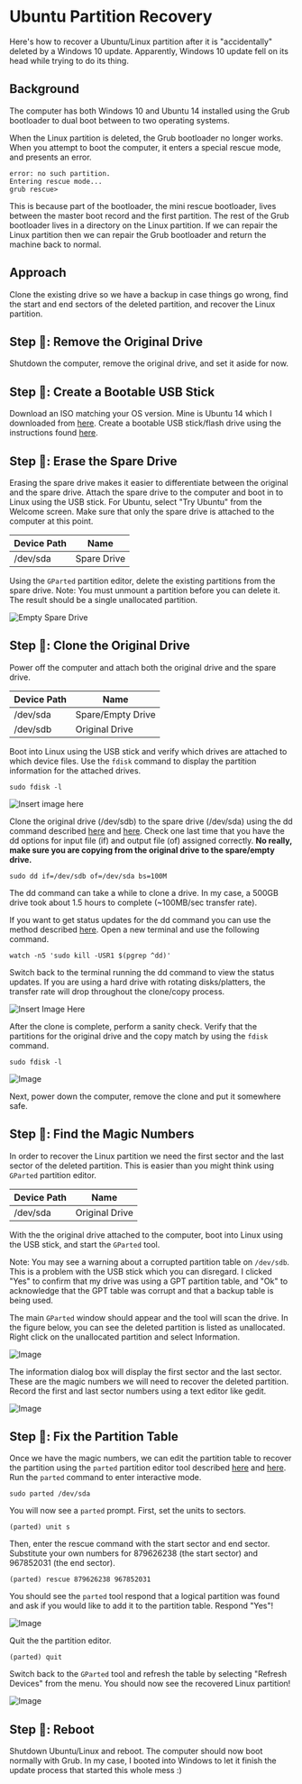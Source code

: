 # Ubuntu Partition Recovery

Here's how to recover a Ubuntu/Linux partition after it is "accidentally" deleted by a Windows 10 update. Apparently, Windows 10 update fell on its head while trying to do its thing.

## Background
The computer has both Windows 10 and Ubuntu 14 installed using the Grub bootloader to dual boot between to two operating systems.

When the Linux partition is deleted, the Grub bootloader no longer works. When you attempt to boot the computer, it enters a special rescue mode, and presents an error.

```
error: no such partition.
Entering rescue mode...
grub rescue>
```

This is because part of the bootloader, the mini rescue bootloader, lives between the master boot record and the first partition. The rest of the Grub bootloader lives in a directory on the Linux partition. If we can repair the Linux partition then we can repair the Grub bootloader and return the machine back to normal.

## Approach
Clone the existing drive so we have a backup in case things go wrong, find the start and end sectors of the deleted partition, and recover the Linux partition.

## Step 🍊: Remove the Original Drive
Shutdown the computer, remove the original drive, and set it aside for now.

## Step 🍎: Create a Bootable USB Stick
Download an ISO matching your OS version. Mine is Ubuntu 14 which I downloaded from [here](http://releases.ubuntu.com/14.04/ubuntu-14.04.5-desktop-amd64.iso). Create a bootable USB stick/flash drive using the instructions found [here](https://tutorials.ubuntu.com/tutorial/tutorial-create-a-usb-stick-on-ubuntu).

## Step 🍐: Erase the Spare Drive

Erasing the spare drive makes it easier to differentiate between the original and the spare drive. Attach the spare drive to the computer and boot in to Linux using the USB stick. For Ubuntu, select "Try Ubuntu" from the Welcome screen. Make sure that only the spare drive is attached to the computer at this point.

| Device Path | Name |
| --- | --- |
| /dev/sda | Spare Drive |


Using the `GParted` partition editor, delete the existing partitions from the spare drive. Note: You must unmount a partition before you can delete it. The result should be a single unallocated partition.

![Empty Spare Drive](https://d.pr/FREE/PUOGpp+)

## Step 🍋: Clone the Original Drive
Power off the computer and attach both the original drive and the spare drive.

| Device Path | Name |
| --- | --- |
| /dev/sda | Spare/Empty Drive |
| /dev/sdb | Original Drive |

Boot into Linux using the USB stick and verify which drives are attached to which device files. Use the `fdisk` command to display the partition information for the attached drives.

```
sudo fdisk -l
```


![Insert image here](https://d.pr/free/i/FCNOwN+)


Clone the original drive (/dev/sdb) to the spare drive (/dev/sda) using the dd command described [here](https://www.howtogeek.com/howto/19141/clone-a-hard-drive-using-an-ubuntu-live-cd/) and [here](https://askubuntu.com/questions/523037/how-would-i-speed-up-a-full-disk-dd). Check one last time that you have the dd options for input file (if) and output file (of) assigned correctly. **No really, make sure you are copying from the original drive to the spare/empty drive.**

```
sudo dd if=/dev/sdb of=/dev/sda bs=100M
```
The dd command can take a while to clone a drive. In my case, a 500GB drive took about 1.5 hours to complete (~100MB/sec transfer rate).

If you want to get status updates for the dd command you can use the method described [here](https://askubuntu.com/questions/215505/how-do-you-monitor-the-progress-of-dd). Open a new terminal and use the following command.

```
watch -n5 'sudo kill -USR1 $(pgrep ^dd)'

```
Switch back to the terminal running the dd command to view the status updates. If you are using a hard drive with rotating disks/platters, the transfer rate will drop throughout the clone/copy process.

![Insert Image Here](https://d.pr/FREE/QD0sB0+)


After the clone is complete, perform a sanity check. Verify that the partitions for the original  drive and the copy match by using the `fdisk` command.

```
sudo fdisk -l
```

![Image](https://d.pr/FREE/upwlsj+)

Next, power down the computer, remove the clone and put it somewhere safe. 


## Step 🍌: Find the Magic Numbers
In order to recover the Linux partition we need the first sector and the last sector of the deleted partition. This is easier than you might think using `GParted` partition editor. 

| Device Path | Name |
| --- | --- |
| /dev/sda | Original Drive |


With the the original drive attached to the computer, boot into Linux using the USB stick, and start the `GParted` tool.

Note: You may see a warning about a corrupted partition table on `/dev/sdb`. This is a problem with the USB stick which you can disregard. I clicked "Yes" to confirm that my drive was using a GPT partition table, and "Ok" to acknowledge that the GPT table was corrupt and that a backup table is being used.

The main `GParted` window should appear and the tool will scan the drive. In the figure below, you can see the deleted partition is listed as unallocated. Right click on the unallocated partition and select Information.

![Image](https://d.pr/FREE/cBiSkD+)

The information dialog box will display the first sector and the last sector. These are the magic numbers we will need to recover the deleted partition. Record the first and last sector numbers using a text editor like gedit.

![Image](https://d.pr/FREE/nDDINK+)

## Step 🍉: Fix the Partition Table
Once we have the magic numbers, we can edit the partition table to recover the partition using the `parted` partition editor tool described [here](https://ubuntuforums.org/showthread.php?t=1376383) and [here](https://ubuntuforums.org/showthread.php?t=370121). Run the `parted` command to enter interactive mode.

```
sudo parted /dev/sda
```

You will now see a `parted` prompt. First, set the units to sectors.

```
(parted) unit s
```

Then, enter the rescue command with the start sector and end sector. Substitute your own numbers for 879626238 (the start sector) and 967852031 (the end sector).

```
(parted) rescue 879626238 967852031
```
You should see the `parted` tool respond that a logical partition was found and ask if you would like to add it to the partition table. Respond "Yes"!

![Image](https://d.pr/FREE/OYvjdV+)

Quit the the partition editor.

```
(parted) quit
```

Switch back to the `GParted` tool and refresh the table by selecting  "Refresh Devices" from the menu. You should now see the recovered Linux partition!

![Image](https://d.pr/FREE/cQi1fr+)


## Step 🍓: Reboot
Shutdown Ubuntu/Linux and reboot. The computer should now boot normally with Grub. In my case, I booted into Windows to let it finish the update process that started this whole mess :)



